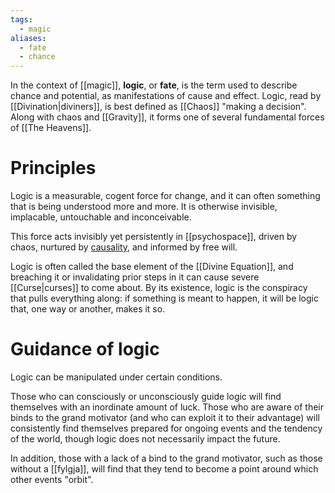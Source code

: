 ```yaml
---
tags:
  - magic
aliases:
  - fate
  - chance
---
```

In the context of [[magic]], **logic**, or **fate**, is the term used to describe chance and potential, as manifestations of cause and effect.  Logic, read by [[Divination|diviners]], is best defined as [[Chaos]] "making a decision".  Along with chaos and [[Gravity]], it forms one of several fundamental forces of [[The Heavens]].

# Principles

Logic is a measurable, cogent force for change, and it can often something that is being understood more and more. It is otherwise invisible, implacable, untouchable and inconceivable.

This force acts invisibly yet persistently in [[psychospace]], driven by chaos, nurtured by [causality](https://en.wikipedia.org/wiki/Causality), and informed by free will. 

Logic is often called the base element of the [[Divine Equation]], and breaching it or invalidating prior steps in it can cause severe [[Curse|curses]] to come about. By its existence, logic is the conspiracy that pulls everything along: if something is meant to happen, it will be logic that, one way or another, makes it so. 

# Guidance of logic
Logic can be manipulated under certain conditions.

Those who can consciously or unconsciously guide logic will find themselves with an inordinate amount of luck. Those who are aware of their binds to the grand motivator (and who can exploit it to their advantage) will consistently find themselves prepared for ongoing events and the tendency of the world, though logic does not necessarily impact the future. 

In addition, those with a lack of a bind to the grand motivator, such as those without a [[fylgja]], will find that they tend to become a point around which other events "orbit".